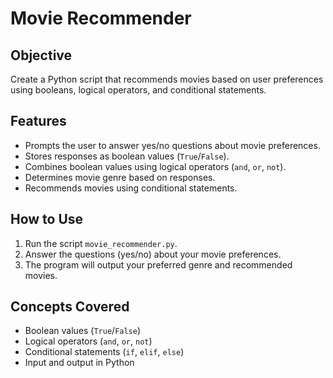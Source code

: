 # Movie Recommender

## Objective
Create a Python script that recommends movies based on user preferences using booleans, logical operators, and conditional statements.

## Features
- Prompts the user to answer yes/no questions about movie preferences.
- Stores responses as boolean values (`True`/`False`).
- Combines boolean values using logical operators (`and`, `or`, `not`).
- Determines movie genre based on responses.
- Recommends movies using conditional statements.

## How to Use
1. Run the script `movie_recommender.py`.
2. Answer the questions (yes/no) about your movie preferences.
3. The program will output your preferred genre and recommended movies.

## Concepts Covered
- Boolean values (`True`/`False`)
- Logical operators (`and`, `or`, `not`)
- Conditional statements (`if`, `elif`, `else`)
- Input and output in Python
